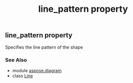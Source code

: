 ﻿---
title: line_pattern property
second_title: Aspose.Diagram for Python via .NET API References
description: 
type: docs
weight: 130
url: /python-net/aspose.diagram/line/line_pattern/
is_root: false
---

## line_pattern property


Specifies the line pattern of the shape

### See Also
* module [aspose.diagram](../../)
* class [Line](/diagram/python-net/aspose.diagram/line)
